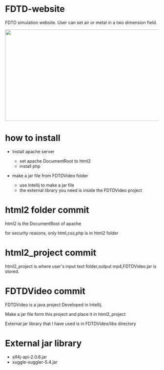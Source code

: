 # FDTD-website
FDTD simulation website. User can set air or metal in a two dimension field.


<img src="https://user-images.githubusercontent.com/34999008/215493816-5a02490c-796e-473f-94d2-dbaaa30feb12.gif"   width=600 height=300 >


# how to install

- Install apache server
  - set apache DocumentRoot to html2
  - install php

- make a jar file from FDTDVideo folder
  - use Intellij to make a jar file
  - the external library you need is inside the FDTDVideo project

# html2 folder commit
html2 is the DocumentRoot of apache

for security reasons, only html,css,php is in html2 folder

# html2_project commit
html2_project is where user's input text folder,output mp4,FDTDVideo.jar is stored.

# FDTDVideo commit

FDTDVideo is a java project Developed in Intellij.

Make a jar file form this project and place it in html2_project

External jar library that I have used is in FDTDVideo/libs directory

# External jar library
- slf4j-api-2.0.6.jar
- xuggle-xuggler-5.4.jar
